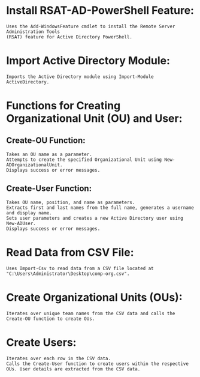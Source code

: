 # Install RSAT-AD-PowerShell Feature:
    Uses the Add-WindowsFeature cmdlet to install the Remote Server Administration Tools
    (RSAT) feature for Active Directory PowerShell.

# Import Active Directory Module:
    Imports the Active Directory module using Import-Module ActiveDirectory.

# Functions for Creating Organizational Unit (OU) and User:

## Create-OU Function:
    Takes an OU name as a parameter.
    Attempts to create the specified Organizational Unit using New-ADOrganizationalUnit.
    Displays success or error messages.

## Create-User Function:
    Takes OU name, position, and name as parameters.
    Extracts first and last names from the full name, generates a username and display name.
    Sets user parameters and creates a new Active Directory user using New-ADUser.
    Displays success or error messages.

# Read Data from CSV File:
    Uses Import-Csv to read data from a CSV file located at "C:\Users\Administrator\Desktop\comp-org.csv".

# Create Organizational Units (OUs):
    Iterates over unique team names from the CSV data and calls the Create-OU function to create OUs.

# Create Users:
    Iterates over each row in the CSV data.
    Calls the Create-User function to create users within the respective OUs. User details are extracted from the CSV data.
